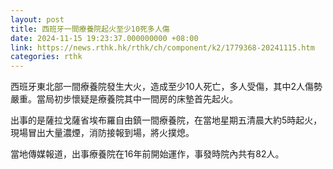 ```yaml
---
layout: post
title: 西班牙一間療養院起火至少10死多人傷
date: 2024-11-15 19:23:37.000000000 +08:00
link: https://news.rthk.hk/rthk/ch/component/k2/1779368-20241115.htm
categories: rthk
---
```


西班牙東北部一間療養院發生大火，造成至少10人死亡，多人受傷，其中2人傷勢嚴重。當局初步懷疑是療養院其中一間房的床墊首先起火。

出事的是薩拉戈薩省埃布羅自由鎮一間療養院，在當地星期五清晨大約5時起火，現場冒出大量濃煙，消防接報到場，將火撲熄。

當地傳媒報道，出事療養院在16年前開始運作，事發時院內共有82人。
